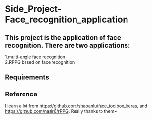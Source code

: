 # Side_Project-Face_recognition_application
## This project is the application of face recognition. There are two applications:
1.multi-angle face recognition
<br>2.RPPG based on face recognition

## Requirements

## Reference
I learn a lot from https://github.com/shaoanlu/face_toolbox_keras, and https://github.com/nasir6/rPPG. Really thanks to them~
